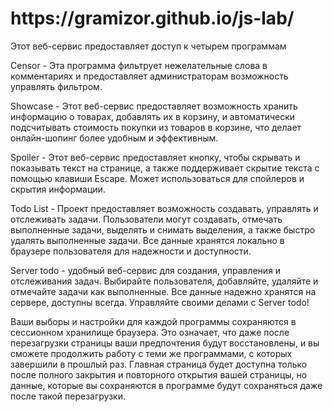 <h1>https://gramizor.github.io/js-lab/</h1>
<p>
Этот веб-сервис предоставляет доступ к четырем программам<br>
</p>
<p>
<span>Censor</span> - Эта программа фильтрует нежелательные слова в комментариях и предоставляет
администраторам возможность управлять фильтром.<br>
</p>
<p>
<span>Showcase</span> - Этот веб-сервис предоставляет возможность хранить информацию о товарах, добавлять их в корзину, и автоматически подсчитывать стоимость покупки из товаров в корзине, что делает онлайн-шопинг более удобным и эффективным.<br>
</p>
<p>
<span>Spoiler</span> - Этот веб-сервис предоставляет кнопку, чтобы скрывать и показывать текст на странице, а также поддерживает скрытие текста с помощью клавиши Escape. Может использоваться для спойлеров и скрытия информации.<br>
</p>
<p>
<span>Todo List</span> - Проект предоставляет возможность создавать, управлять и отслеживать
задачи.
Пользователи могут создавать, отмечать выполненные задачи, выделять и снимать выделения, а также
быстро удалять выполненные задачи. Все данные хранятся локально в браузере пользователя для
надежности и доступности.<br>
</p>
<span>Server todo</span> - удобный веб-сервис для создания, управления и отслеживания задач.
Выбирайте пользователя, добавляйте, удаляйте и отмечайте задачи как выполненные. Все данные
надежно хранятся на сервере, доступны всегда. Управляйте своими делами с Server todo!
<p>
<p>
  Ваши выборы и настройки для каждой программы сохраняются в сессионном хранилище браузера. Это
означает, что даже после перезагрузки страницы ваши предпочтения будут восстановлены, и вы
сможете
продолжить работу с теми же программами, с которых завершили в прошлый раз. Главная страница
будет
доступна только после полного закрытия и повторного открытия вашей страницы, но данные, которые
вы
сохраняются в программе будут сохраняться даже после такой перезагрузки.
</p>

